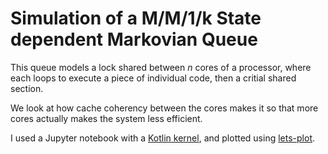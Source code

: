 # Simulation of a M/M/1/k State dependent Markovian Queue

This queue models a lock shared between _n_ cores of a processor, where each loops to execute a piece of individual code, then a critial shared section.

We look at how cache coherency between the cores makes it so that more cores actually makes the system less efficient.

I used a Jupyter notebook with a [Kotlin kernel](https://github.com/Kotlin/kotlin-jupyter), and plotted using [lets-plot](https://github.com/JetBrains/lets-plot-kotlin).

